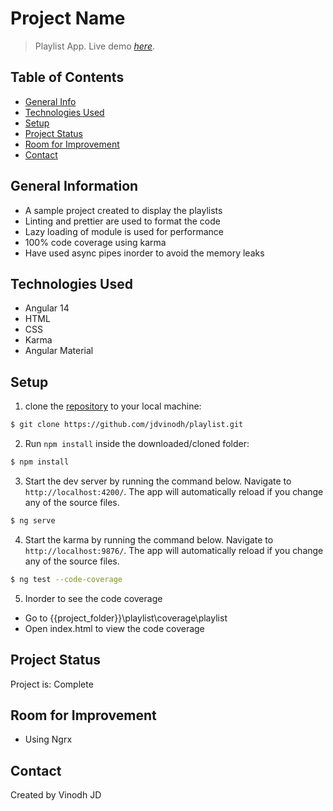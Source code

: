 # Project Name
> Playlist App.
> Live demo [_here_](https://new-playlist-app.web.app/music).


## Table of Contents
* [General Info](#general-information)
* [Technologies Used](#technologies-used)
* [Setup](#setup)
* [Project Status](#project-status)
* [Room for Improvement](#room-for-improvement)
* [Contact](#contact)


## General Information
- A sample project created to display the playlists
- Linting and prettier are used to format the code
- Lazy loading of module is used for performance
- 100% code coverage using karma
- Have used async pipes inorder to avoid the memory leaks


## Technologies Used
- Angular 14
- HTML
- CSS
- Karma
- Angular Material


## Setup
1. clone the [repository](https://github.com/jdvinodh/playlist.git) to your local machine:
```bash
$ git clone https://github.com/jdvinodh/playlist.git
```

2. Run `npm install` inside the downloaded/cloned folder:
```bash
$ npm install
```

3. Start the dev server by running the command below. Navigate to `http://localhost:4200/`. The app will automatically reload if you change any of the source files.
```bash
$ ng serve
```

4. Start the karma by running the command below. Navigate to `http://localhost:9876/`. The app will automatically reload if you change any of the source files.
```bash
$ ng test --code-coverage
```
5. Inorder to see the code coverage
- Go to {{project_folder}}\playlist\coverage\playlist
- Open index.html to view the code coverage 


## Project Status
Project is: Complete


## Room for Improvement
- Using Ngrx


## Contact
Created by Vinodh JD
